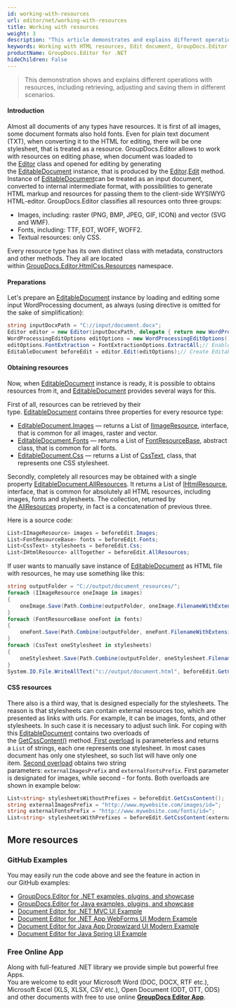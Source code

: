 ```yaml
---
id: working-with-resources
url: editor/net/working-with-resources
title: Working with resources
weight: 3
description: "This article demonstrates and explains different operations with resources, including retrieving, adjusting and saving them in different scenarios when editing documents with GroupDocs.Editor for .NET."
keywords: Working with HTML resources, Edit document, GroupDocs.Editor
productName: GroupDocs.Editor for .NET
hideChildren: False
---
```

> This demonstration shows and explains different operations with resources, including retrieving, adjusting and saving them in different scenarios.

#### Introduction

Almost all documents of any types have resources. It is first of all images, some document formats also hold fonts. Even for plain text document (TXT), when converting it to the HTML for editing, there will be one stylesheet, that is treated as a resource. GroupDocs.Editor allows to work with resources on editing phase, when document was loaded to the [Editor](https://apireference.groupdocs.com/net/editor/groupdocs.editor/editor) class and opened for editing by generating the [EditableDocument](https://apireference.groupdocs.com/net/editor/groupdocs.editor/editabledocument) instance, that is produced by the [Editor](https://apireference.groupdocs.com/net/editor/groupdocs.editor/editor).[Edit](https://apireference.groupdocs.com/net/editor/groupdocs.editor/editor/methods/edit/index) method. Instance of [EditableDocument](https://apireference.groupdocs.com/net/editor/groupdocs.editor/editabledocument)can be treated as an input document, converted to internal intermediate format, with possibilities to generate HTML markup and resources for passing them to the client-side WYSIWYG HTML-editor. GroupDocs.Editor classifies all resources onto three groups:

*   Images, including: raster (PNG, BMP, JPEG, GIF, ICON) and vector (SVG and WMF).
*   Fonts, including: TTF, EOT, WOFF, WOFF2.
*   Textual resources: only CSS.

Every resource type has its own distinct class with metadata, constructors and other methods. They all are located within [GroupDocs.Editor.HtmlCss.Resources](https://apireference.groupdocs.com/net/editor/groupdocs.editor.htmlcss.resources/index) namespace.

#### Preparations

Let's prepare an [EditableDocument](https://apireference.groupdocs.com/net/editor/groupdocs.editor/editabledocument) instance by loading and editing some input WordProcessing document, as always (using directive is omitted for the sake of simplification):

```csharp
string inputDocxPath = "C://input/document.docx";
Editor editor = new Editor(inputDocxPath, delegate { return new WordProcessingLoadOptions(); });
WordProcessingEditOptions editOptions = new WordProcessingEditOptions();
editOptions.FontExtraction = FontExtractionOptions.ExtractAll;// Enable max font extraction - ExtractAll
EditableDocument beforeEdit = editor.Edit(editOptions);// Create EditableDocument instance
```

#### Obtaining resources

Now, when [EditableDocument](https://apireference.groupdocs.com/net/editor/groupdocs.editor/editabledocument) instance is ready, it is possible to obtains resources from it, and [EditableDocument](https://apireference.groupdocs.com/net/editor/groupdocs.editor/editabledocument) provides several ways for this.

First of all, resources can be retrieved by their type. [EditableDocument](https://apireference.groupdocs.com/net/editor/groupdocs.editor/editabledocument) contains three properties for every resource type:

*   [EditableDocument.Images](https://apireference.groupdocs.com/net/editor/groupdocs.editor/editabledocument/properties/images) — returns a List of [IImageResource](https://apireference.groupdocs.com/net/editor/groupdocs.editor.htmlcss.resources.images/iimageresource), interface, that is common for all images, raster and vector.
*   [EditableDocument.Fonts](https://apireference.groupdocs.com/net/editor/groupdocs.editor/editabledocument/properties/fonts) — returns a List of [FontResourceBase](https://apireference.groupdocs.com/net/editor/groupdocs.editor.htmlcss.resources.fonts/fontresourcebase), abstract class, that is common for all fonts.
*   [EditableDocument.Css](https://apireference.groupdocs.com/net/editor/groupdocs.editor/editabledocument/properties/css) — returns a List of [CssText](https://apireference.groupdocs.com/net/editor/groupdocs.editor.htmlcss.resources.textual/csstext), class, that represents one CSS stylesheet.

Secondly, completely all resources may be obtained with a single property [EditableDocument.AllResources](https://apireference.groupdocs.com/net/editor/groupdocs.editor/editabledocument/properties/allresources). It returns a List of [IHtmlResource](https://apireference.groupdocs.com/net/editor/groupdocs.editor.htmlcss.resources/ihtmlresource), interface, that is common for absolutely all HTML resources, including images, fonts and stylesheets. The collection, returned by the [AllResources](https://apireference.groupdocs.com/net/editor/groupdocs.editor/editabledocument/properties/allresources) property, in fact is a concatenation of previous three.

Here is a source code:

```csharp
List<IImageResource> images = beforeEdit.Images;
List<FontResourceBase> fonts = beforeEdit.Fonts;
List<CssText> stylesheets = beforeEdit.Css;
List<IHtmlResource> allTogether = beforeEdit.AllResources;
```

If user wants to manually save instance of [EditableDocument](https://apireference.groupdocs.com/net/editor/groupdocs.editor/editabledocument) as HTML file with resources, he may use something like this:

```csharp
string outputFolder = "C://output/document_resources/";
foreach (IImageResource oneImage in images)
{
    oneImage.Save(Path.Combine(outputFolder, oneImage.FilenameWithExtension));
}
foreach (FontResourceBase oneFont in fonts)
{
    oneFont.Save(Path.Combine(outputFolder, oneFont.FilenameWithExtension));
}
foreach (CssText oneStylesheet in stylesheets)
{
    oneStylesheet.Save(Path.Combine(outputFolder, oneStylesheet.FilenameWithExtension));
}
System.IO.File.WriteAllText("c://output/document.html", beforeEdit.GetContent());
```

#### CSS resources

There also is a third way, that is designed especially for the stylesheets. The reason is that stylesheets can contain external resources too, which are presented as links with urls. For example, it can be images, fonts, and other stylesheets. In such case it is necessary to adjust such link. For coping with this [EditableDocument](https://apireference.groupdocs.com/net/editor/groupdocs.editor/editabledocument) contains two overloads of the [GetCssContent()](https://apireference.groupdocs.com/net/editor/groupdocs.editor/editabledocument/methods/getcsscontent/index) method.[ First overload](https://apireference.groupdocs.com/net/editor/groupdocs.editor/editabledocument/methods/getcsscontent) is parameterless and returns a `List` of strings, each one represents one stylesheet. In most cases document has only one stylesheet, so such list will have only one item. [Second overload](https://apireference.groupdocs.com/net/editor/groupdocs.editor.editabledocument/getcsscontent/methods/1) obtains two string parameters: `externalImagesPrefix` and `externalFontsPrefix`. First parameter is designated for images, while second - for fonts. Both overloads are shown in example below:

```csharp
List<string> stylesheetsWithoutPrefixes = beforeEdit.GetCssContent();
string externalImagesPrefix = "http://www.mywebsite.com/images/id=";
string externalFontsPrefix = "http://www.mywebsite.com/fonts/id=";
List<string> stylesheetsWithPrefixes = beforeEdit.GetCssContent(externalImagesPrefix, externalFontsPrefix);
```

## More resources
### GitHub Examples

You may easily run the code above and see the feature in action in our GitHub examples:
*   [GroupDocs.Editor for .NET examples, plugins, and showcase](https://github.com/groupdocs-editor/GroupDocs.Editor-for-.NET)   
*   [GroupDocs.Editor for Java examples, plugins, and showcase](https://github.com/groupdocs-editor/GroupDocs.Editor-for-Java)    
*   [Document Editor for .NET MVC UI Example](https://github.com/groupdocs-editor/GroupDocs.Editor-for-.NET-MVC)     
*   [Document Editor for .NET App WebForms UI Modern Example](https://github.com/groupdocs-editor/GroupDocs.Editor-for-.NET-WebForms)    
*   [Document Editor for Java App Dropwizard UI Modern Example](https://github.com/groupdocs-editor/GroupDocs.Editor-for-Java-Dropwizard)    
*   [Document Editor for Java Spring UI Example](https://github.com/groupdocs-editor/GroupDocs.Editor-for-Java-Spring)
    
### Free Online App
Along with full-featured .NET library we provide simple but powerful free Apps.  
You are welcome to edit your Microsoft Word (DOC, DOCX, RTF etc.), Microsoft Excel (XLS, XLSX, CSV etc.), Open Document (ODT, OTT, ODS) and other documents with free to use online **[GroupDocs Editor App](https://products.groupdocs.app/editor)**.

